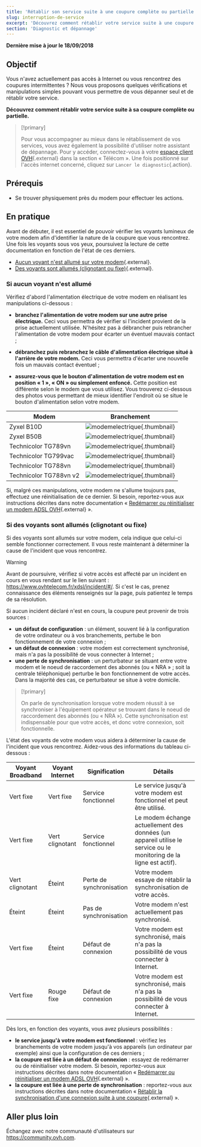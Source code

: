 ```yaml
---
title: 'Rétablir son service suite à une coupure complète ou partielle'
slug: interruption-de-service
excerpt: 'Découvrez comment rétablir votre service suite à une coupure complète ou partielle'
section: 'Diagnostic et dépannage'
---
```


**Dernière mise à jour le 18/09/2018**

## Objectif

Vous n'avez actuellement pas accès à Internet ou vous rencontrez des coupures intermittentes ? Nous vous proposons quelques vérifications et manipulations simples pouvant vous permettre de vous dépanner seul et de rétablir votre service.

**Découvrez comment rétablir votre service suite à sa coupure complète ou partielle.**

> [!primary]
>
> Pour vous accompagner au mieux dans le rétablissement de vos services, vous avez également la possibilité d'utiliser notre assistant de dépannage. Pour y accéder, connectez-vous à votre [espace client OVH](https://www.ovh.com/auth/?action=gotomanager&from=https://www.ovh.com/fr/&ovhSubsidiary=fr){.external} dans la section « Télécom ». Une fois positionné sur l'accès internet concerné, cliquez sur `Lancer le diagnostic`{.action}. 
>

## Prérequis

- Se trouver physiquement près du modem pour effectuer les actions.

## En pratique

Avant de débuter, il est essentiel de pouvoir vérifier les voyants lumineux de votre modem afin d'identifier la nature de la coupure que vous rencontrez. Une fois les voyants sous vos yeux, poursuivez la lecture de cette documentation en fonction de l'état de ces derniers.

- [Aucun voyant n'est allumé sur votre modem](https://docs.ovh.com/fr/xdsl/interruption-de-service/#si-aucun-voyant-nest-allume){.external}.
- [Des voyants sont allumés (clignotant ou fixe)](https://docs.ovh.com/fr/xdsl/interruption-de-service/#si-des-voyants-sont-allumes-clignotant-ou-fixe){.external}.

### Si aucun voyant n'est allumé

Vérifiez d'abord l'alimentation électrique de votre modem en réalisant les manipulations ci-dessous :

- **branchez l'alimentation de votre modem sur une autre prise électrique.** Ceci vous permettra de vérifier si l'incident provient de la prise actuellement utilisée. N'hésitez pas à débrancher puis rebrancher l'alimentation de votre modem pour écarter un éventuel mauvais contact ;

- **débranchez puis rebranchez le câble d'alimentation électrique situé à l'arrière de votre modem.** Ceci vous permettra d'écarter une nouvelle fois un mauvais contact éventuel ;

- **assurez-vous que le bouton d'alimentation de votre modem est en position « 1 », « ON » ou simplement enfoncé.** Cette position est différente selon le modem que vous utilisez. Vous trouverez ci-dessous des photos vous permettant de mieux identifier l'endroit où se situe le bouton d'alimentation selon votre modem.

|Modem|Branchement|
|---|---|
|Zyxel B10D|![modemelectrique](images/zyxelb10d_power.jpg){.thumbnail}|
|Zyxel B50B|![modemelectrique](images/zyxelb50b_power.jpg){.thumbnail}|
|Technicolor TG789vn|![modemelectrique](images/TG789_power.png){.thumbnail}|
|Technicolor TG799vac|![modemelectrique](images/TG799_power.jpg){.thumbnail}|
|Technicolor TG788vn|![modemelectrique](images/TG788v1_power.png){.thumbnail}|
|Technicolor TG788vn v2|![modemelectrique](images/TG788v2_power.png){.thumbnail}|

Si, malgré ces manipulations, votre modem ne s'allume toujours pas, effectuez une réinitialisation de ce dernier. Si besoin, reportez-vous aux instructions décrites dans notre documentation « [Redémarrer ou réinitialiser un modem ADSL OVH](https://docs.ovh.com/fr/xdsl/redemarrer-reinitialiser-modem-adsl-ovh/){.external} ».

### Si des voyants sont allumés (clignotant ou fixe)

Si des voyants sont allumés sur votre modem, cela indique que celui-ci semble fonctionner correctement. Il vous reste maintenant à déterminer la cause de l'incident que vous rencontrez.

> [!warning]
>
> Avant de poursuivre, vérifiez si votre accès est affecté par un incident en cours en vous rendant sur le lien suivant : <https://www.ovhtelecom.fr/xdsl/incident/#/>. Si c'est le cas, prenez connaissance des éléments renseignés sur la page, puis patientez le temps de sa résolution.
>

Si aucun incident déclaré n'est en cours, la coupure peut provenir de trois sources :

- **un défaut de configuration** : un élément, souvent lié à la configuration de votre ordinateur ou à vos branchements, pertube le bon fonctionnement de votre connexion ;
- **un défaut de connexion** : votre modem est correctement synchronisé, mais n'a pas la possibilité de vous connecter à Internet ; 
- **une perte de synchronisation** : un perturbateur se situant entre votre modem et le noeud de raccordement des abonnés (ou « NRA » ; soit la centrale téléphonique) perturbe le bon fonctionnement de votre accès. Dans la majorité des cas, ce perturbateur se situe à votre domicile. 

> [!primary]
>
> On parle de synchronisation lorsque votre modem réussit à se synchroniser à l'équipement opérateur se trouvant dans le noeud de raccordement des abonnés (ou « NRA »). Cette synchronisation est indispensable pour que votre accès, et donc votre connexion, soit fonctionnelle.
>

L'état des voyants de votre modem vous aidera à déterminer la cause de l'incident que vous rencontrez. Aidez-vous des informations du tableau ci-dessous :

|Voyant Broadband|Voyant Internet|Signification|Détails|
|---|---|---|---|
|Vert fixe|Vert fixe|Service fonctionnel|Le service jusqu'à votre modem est fonctionnel et peut être utilisé.| 
|Vert fixe|Vert clignotant|Service fonctionnel|Le modem échange actuellement des données (un appareil utilise le service ou le monitoring de la ligne est actif).| 
|Vert clignotant|Éteint|Perte de synchronisation|Votre modem essaye de rétablir la synchronisation de votre accès.| 
|Éteint|Éteint|Pas de synchronisation|Votre modem n'est actuellement pas synchronisé.| 
|Vert fixe|Éteint|Défaut de connexion|Votre modem est synchronisé, mais n'a pas la possibilité de vous connecter à Internet.| 
|Vert fixe|Rouge fixe|Défaut de connexion|Votre modem est synchronisé, mais n'a pas la possibilité de vous connecter à Internet.| 

Dès lors, en fonction des voyants, vous avez plusieurs possibilités :

- **le service jusqu'à votre modem est fonctionnel** : vérifiez les branchements de votre modem jusqu'à vos appareils (un ordinateur par exemple) ainsi que la configuration de ces derniers ;
- **la coupure est liée à un défaut de connexion** : essayez de redémarrer ou de réinitialiser votre modem. Si besoin, reportez-vous aux instructions décrites dans notre documentation « [Redémarrer ou réinitialiser un modem ADSL OVH](https://docs.ovh.com/fr/xdsl/redemarrer-reinitialiser-modem-adsl-ovh/){.external} ».
- **la coupure est liée à une perte de synchronisation** : reportez-vous aux instructions décrites dans notre documentation « [Rétablir la synchronisation d'une connexion suite à une coupure](https://docs.ovh.com/fr/xdsl/retablir-synchronisation-suite-coupure/){.external} ».

## Aller plus loin

Échangez avec notre communauté d'utilisateurs sur <https://community.ovh.com>.